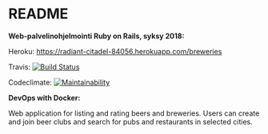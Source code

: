 # README

**Web-palvelinohjelmointi Ruby on Rails, syksy 2018:**

Heroku: https://radiant-citadel-84056.herokuapp.com/breweries

Travis: 
[![Build Status](https://travis-ci.org/EKettu/RateBeer.svg?branch=master)](https://travis-ci.org/EKettu/RateBeer)

Codeclimate:
[![Maintainability](https://api.codeclimate.com/v1/badges/4ce42a21b0b3e8ef1946/maintainability)](https://codeclimate.com/github/EKettu/RateBeer/maintainability)


**DevOps with Docker:**

Web application for listing and rating beers and breweries. Users can create and join beer clubs and search for pubs and restaurants in selected cities.